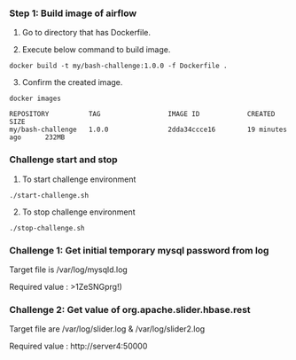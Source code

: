 ### Step 1: Build image of airflow
1. Go to directory that has Dockerfile.

2. Execute below command to build image.
```
docker build -t my/bash-challenge:1.0.0 -f Dockerfile .
```

3. Confirm the created image.
```
docker images
```
```
REPOSITORY          TAG                 IMAGE ID            CREATED             SIZE
my/bash-challenge   1.0.0               2dda34ccce16        19 minutes ago      232MB
```
### Challenge start and stop
1. To start challenge environment
```
./start-challenge.sh
```

2. To stop challenge environment
```
./stop-challenge.sh
```

### Challenge 1: Get initial temporary mysql password from log
Target file is /var/log/mysqld.log

Required value : >1ZeSNGprg!)

### Challenge 2: Get value of org.apache.slider.hbase.rest
Target file are /var/log/slider.log & /var/log/slider2.log

Required value : http://server4:50000

